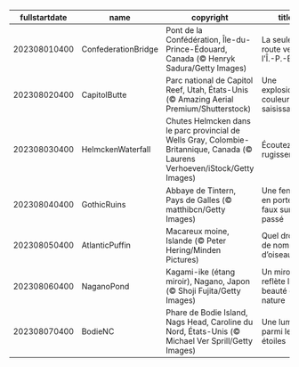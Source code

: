 |fullstartdate|name|copyright|title|image|
|--|--|--|--|--|
202308010400|ConfederationBridge|Pont de la Confédération, Île-du-Prince-Édouard, Canada (© Henryk Sadura/Getty Images)|La seule route vers l'Î.-P.-É.|![](/fr-CA/2023/08/202308010400ConfederationBridge.jpg)|
202308020400|CapitolButte|Parc national de Capitol Reef, Utah, États-Unis (© Amazing Aerial Premium/Shutterstock)|Une explosion de couleurs saisissante|![](/fr-CA/2023/08/202308020400CapitolButte.jpg)|
202308030400|HelmckenWaterfall|Chutes Helmcken dans le parc provincial de Wells Gray, Colombie-Britannique, Canada (© Laurens Verhoeven/iStock/Getty Images)|Écoutez ce rugissement!|![](/fr-CA/2023/08/202308030400HelmckenWaterfall.jpg)|
202308040400|GothicRuins|Abbaye de Tintern, Pays de Galles (© matthibcn/Getty Images)|Une fenêtre en porte-à-faux sur le passé|![](/fr-CA/2023/08/202308040400GothicRuins.jpg)|
202308050400|AtlanticPuffin|Macareux moine, Islande (© Peter Hering/Minden Pictures)|Quel drôle de nom d’oiseau|![](/fr-CA/2023/08/202308050400AtlanticPuffin.jpg)|
202308060400|NaganoPond|Kagami-ike (étang miroir), Nagano, Japon (© Shoji Fujita/Getty Images)|Un miroir qui reflète la beauté de la nature|![](/fr-CA/2023/08/202308060400NaganoPond.jpg)|
202308070400|BodieNC|Phare de Bodie Island, Nags Head, Caroline du Nord, États-Unis (© Michael Ver Sprill/Getty Images)|Une lumière parmi les étoiles|![](/fr-CA/2023/08/202308070400BodieNC.jpg)|
